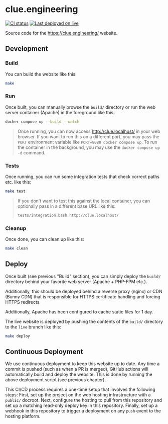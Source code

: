 # clue.engineering

[![CI status](https://github.com/clue/clue.engineering/actions/workflows/ci.yml/badge.svg)](https://github.com/clue/clue.engineering/actions)
[![Last deployed on `live`](https://img.shields.io/github/last-commit/clue/clue.engineering/live?label=last%20deployed&logo=github)](https://github.com/clue/clue.engineering/tree/live)

Source code for the https://clue.engineering/ website.

## Development

### Build

You can build the website like this:

```bash
make
```

### Run

Once built, you can manually browse the `build/` directory or run the web server
container (Apache) in the foreground like this:

```bash
docker compose up --build --watch
```

> Once running, you can now access http://clue.localhost/ in your web browser.
> If you want to run this on a different port, you may pass the `PORT`
> environment variable like `PORT=8080 docker compose up`.
> To run the container in the background, you may use the `docker compose up -d` command.

### Tests

Once running, you can run some integration tests that check correct paths etc.
like this:

```bash
make test
```

> If you don't want to test this against the local container, you can optionally
> pass in a different base URL like this:
>
> ```bash
> tests/integration.bash http://clue.localhost/
> ```

### Cleanup

Once done, you can clean up like this:

```bash
make clean
```

## Deploy

Once built (see previous "Build" section), you can simply deploy the `build/`
directory behind your favorite web server (Apache + PHP-FPM etc.).

Additionally, this should be deployed behind a reverse proxy (nginx) or CDN (Bunny CDN)
that is responsible for HTTPS certificate handling and forcing HTTPS redirects.

Additionally, Apache has been configured to cache static files for 1 day.

The live website is deployed by pushing the contents of the `build/` directory to
the `live` branch like this:

```bash
make deploy
```

## Continuous Deployment

We use continuous deployment to keep this website up to date. Any time a commit
is pushed (such as when a PR is merged), GitHub actions will automatically build
and deploy the website. This is done by running the above deployment script (see
previous chapter).

This CI/CD process requires a one-time setup that involves the following steps:
First, set up the project on the web hosting infrastructure with a `public/`
docroot. Next, configure the hosting to pull from this repository and set up a
matching read-only deploy key in this repository. Finally, set up a webhook in
this repository to trigger a deployment on any `push` event to the hosting
platform.
